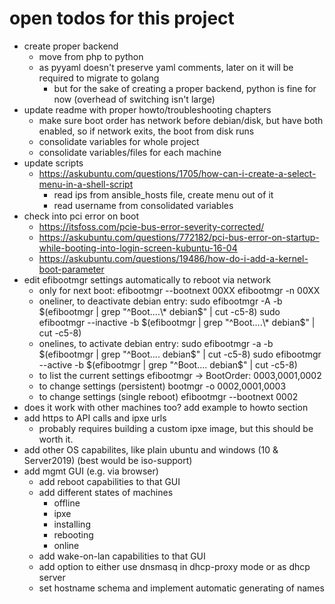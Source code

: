 # open todos for this project

- create proper backend
  - move from php to python
  - as pyyaml doesn't preserve yaml comments, later on it will be required to migrate to golang
    - but for the sake of creating a proper backend, python is fine for now (overhead of switching isn't large)
- update readme with proper howto/troubleshooting chapters
  - make sure boot order has network before debian/disk, but have both enabled, so if network exits, the boot from disk runs
  - consolidate variables for whole project
  - consolidate variables/files for each machine
- update scripts
  - https://askubuntu.com/questions/1705/how-can-i-create-a-select-menu-in-a-shell-script
    - read ips from ansible_hosts file, create menu out of it
    - read username from consolidated variables
- check into pci error on boot
  - https://itsfoss.com/pcie-bus-error-severity-corrected/
  - https://askubuntu.com/questions/772182/pci-bus-error-on-startup-while-booting-into-login-screen-kubuntu-16-04
  - https://askubuntu.com/questions/19486/how-do-i-add-a-kernel-boot-parameter
- edit efibootmgr settings automatically to reboot via network
  - only for next boot:
    efibootmgr --bootnext 00XX
    efibootmgr -n 00XX
  - oneliner, to deactivate debian entry:
    sudo efibootmgr -A -b $(efibootmgr | grep "^Boot....\* debian$" | cut -c5-8)
    sudo efibootmgr --inactive -b $(efibootmgr | grep "^Boot....\* debian$" | cut -c5-8)
  - onelines, to activate debian entry:
    sudo efibootmgr -a -b $(efibootmgr | grep "^Boot....  debian$" | cut -c5-8)
    sudo efibootmgr --active -b $(efibootmgr | grep "^Boot....  debian$" | cut -c5-8)
  - to list the current settings
    efibootmgr
    -> BootOrder: 0003,0001,0002
  - to change settings (persistent)
    bootmgr -o 0002,0001,0003
  - to change settings (single reboot)
    efibootmgr --bootnext 0002
- does it work with other machines too? add example to howto section
- add https to API calls and ipxe urls
  - probably requires building a custom ipxe image, but this should be worth it.
- add other OS capabilites, like plain ubuntu and windows (10 & Server2019) (best would be iso-support)
- add mgmt GUI (e.g. via browser)
  - add reboot capabilities to that GUI
  - add different states of machines
    - offline
    - ipxe
    - installing
    - rebooting
    - online
  - add wake-on-lan capabilities to that GUI
  - add option to either use dnsmasq in dhcp-proxy mode or as dhcp server
  - set hostname schema and implement automatic generating of names